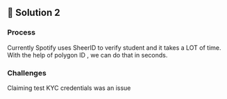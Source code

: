 ## 🌟 Solution 2

### Process

Currently Spotify uses SheerID to verify student and it takes a LOT of time.
With the help of polygon ID , we can do that in seconds.

### Challenges

Claiming test KYC credentials was an issue
